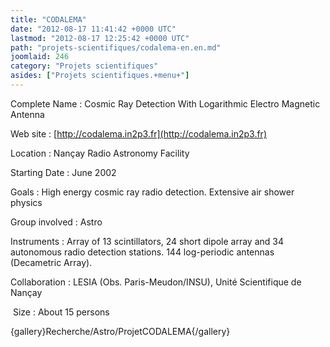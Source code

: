 ```yaml
---
title: "CODALEMA"
date: "2012-08-17 11:41:42 +0000 UTC"
lastmod: "2012-08-17 12:25:42 +0000 UTC"
path: "projets-scientifiques/codalema-en.en.md"
joomlaid: 246
category: "Projets scientifiques"
asides: ["Projets scientifiques.+menu+"]
---
```

Complete Name : Cosmic Ray Detection With Logarithmic Electro Magnetic Antenna

Web site : [http://codalema.in2p3.fr](http://codalema.in2p3.fr)

Location : Nançay Radio Astronomy Facility

Starting Date : June 2002

Goals : High energy cosmic ray radio detection. Extensive air shower physics

Group involved : Astro

Instruments : Array of 13 scintillators, 24 short dipole array and 34 autonomous radio detection stations. 144 log-periodic antennas (Decametric Array).

Collaboration : LESIA (Obs. Paris-Meudon/INSU), Unité Scientifique de Nançay

 Size : About 15 persons

{gallery}Recherche/Astro/ProjetCODALEMA{/gallery}

